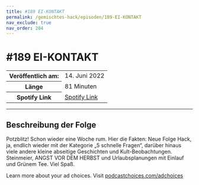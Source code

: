 ```yaml
---
title: #189 EI-KONTAKT
permalink: /gemischtes-hack/episoden/189-EI-KONTAKT
nav_exclude: true
nav_order: 204
---
```


# #189 EI-KONTAKT
<table class="resp-table dcf-table dcf-table-responsive dcf-table-bordered dcf-table-striped dcf-w-100%">
                    <tbody>
                        <tr>
                            <th scope="row">Veröffentlich am:</th>
                            <td data-label="Veröffentlich am:">14. Juni 2022</td>
                        </tr>
                        <tr>
                            <th scope="row">Länge </th>
                            <td data-label="Länge ">81 Minuten</td>
                        </tr><tr>
                                <th scope="row">Spotify Link</th>
                                <td data-label="Spotify Link"><a href="https://open.spotify.com/episode/2DW2o7uaWRCPP1w8U4FEaq">Spotify Link</a></td>
                            </tr></tbody>
                </table>

***

## Beschreibung der Folge

<div>
<p>Potzblitz! Schon wieder eine Woche rum. Hier die Fakten: Neue Folge Hack, ja, endlich wieder mit der Kategorie „5 schnelle Fragen“, darüber hinaus viele andere kleine abseitige Geschichten und Kult-Beobachtungen. Steinmeier, ANGST VOR DEM HERBST und Urlaubsplanungen mit Einlauf und Grünem Tee. Viel Spaß.</p><p> </p><p>Learn more about your ad choices. Visit <a href="https://podcastchoices.com/adchoices" rel="nofollow">podcastchoices.com/adchoices</a></p>  
</div>

